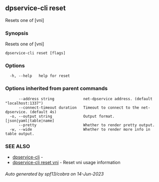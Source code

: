 ## dpservice-cli reset

Resets one of [vni]

### Synopsis

Resets one of [vni]

```
dpservice-cli reset [flags]
```

### Options

```
  -h, --help   help for reset
```

### Options inherited from parent commands

```
      --address string             net-dpservice address. (default "localhost:1337")
      --connect-timeout duration   Timeout to connect to the net-dpservice. (default 4s)
  -o, --output string              Output format. [json|yaml|table|name]
      --pretty                     Whether to render pretty output.
  -w, --wide                       Whether to render more info in table output.
```

### SEE ALSO

* [dpservice-cli](dpservice-cli.md)	 - 
* [dpservice-cli reset vni](dpservice-cli_reset_vni.md)	 - Reset vni usage information

###### Auto generated by spf13/cobra on 14-Jun-2023
